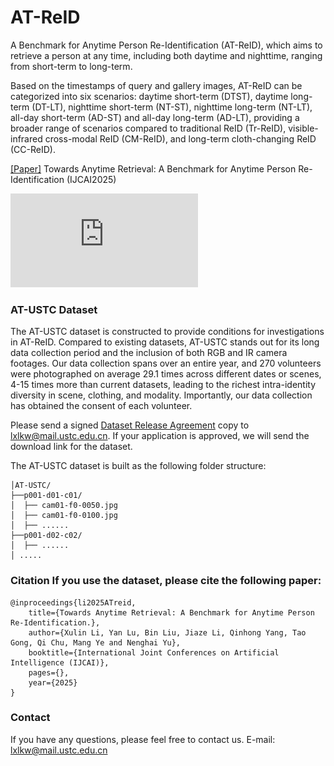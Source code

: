 # AT-ReID
A Benchmark for Anytime Person Re-Identification (AT-ReID), which aims to retrieve a person at any time, including both daytime and nighttime, ranging from short-term to long-term. 

Based on the timestamps of query and gallery images, AT-ReID can be categorized into six scenarios: daytime short-term (DTST), daytime long-term (DT-LT), nighttime short-term (NT-ST), nighttime long-term (NT-LT), all-day short-term (AD-ST) and all-day long-term (AD-LT), providing a broader range of scenarios compared to traditional ReID (Tr-ReID), visible-infrared cross-modal ReID (CM-ReID), and long-term cloth-changing ReID (CC-ReID).

[\[Paper\]]() Towards Anytime Retrieval: A Benchmark for Anytime Person Re-Identification (IJCAI2025)

![image](https://github.com/kw66/AT-ReID/blob/main/fig1.pdf)

### AT-USTC Dataset

The AT-USTC dataset is constructed to provide conditions for investigations in AT-ReID. Compared to existing datasets, AT-USTC stands out for its long data collection period and the inclusion of both RGB and IR camera footages. Our data collection spans over an entire year, and 270 volunteers were photographed on average 29.1 times across different dates or scenes, 4-15 times more than current datasets, leading to the richest intra-identity diversity in scene, clothing, and modality. Importantly, our data collection has obtained the consent of each volunteer. 

Please send a signed [Dataset Release Agreement](https://github.com/kw66/AT-ReID/blob/main/AT-USTC%20Dataset%20Release%20Agreement.pdf) copy to lxlkw@mail.ustc.edu.cn. If your application is approved, we will send the download link for the dataset.

The AT-USTC dataset is built as the following folder structure:
```
│AT-USTC/
├──p001-d01-c01/
│  ├── cam01-f0-0050.jpg
│  ├── cam01-f0-0100.jpg
│  ├── ......
├──p001-d02-c02/
│  ├── ......
│ .....
```

### Citation If you use the dataset, please cite the following paper: 
```
@inproceedings{li2025ATreid,
    title={Towards Anytime Retrieval: A Benchmark for Anytime Person Re-Identification.},
    author={Xulin Li, Yan Lu, Bin Liu, Jiaze Li, Qinhong Yang, Tao Gong, Qi Chu, Mang Ye and Nenghai Yu},
    booktitle={International Joint Conferences on Artificial Intelligence (IJCAI)},
    pages={},
    year={2025}
}
```

### Contact 
If you have any questions, please feel free to contact us. E-mail: lxlkw@mail.ustc.edu.cn
